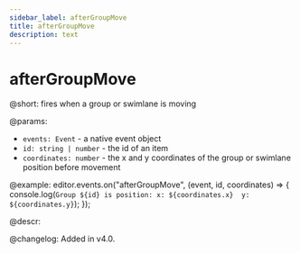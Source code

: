 ```yaml
---
sidebar_label: afterGroupMove
title: afterGroupMove
description: text
---
```


# afterGroupMove

@short: fires when a group or swimlane is moving

@params:
- `events: Event` - a native event object
- `id: string | number` - the id of an item
- `coordinates: number` - the x and y coordinates of the group or swimlane position before movement

@example:
editor.events.on("afterGroupMove", (event, id, coordinates) => {
    console.log(`
        Group ${id} is position:
            x: ${coordinates.x} 
            y: ${coordinates.y}
    `);
});

@descr:

@changelog:
Added in v4.0.